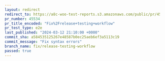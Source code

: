 ```yaml
---
layout: redirect
redirect_to: https://a8c-woo-test-reports.s3.amazonaws.com/public/pr/45534/e2e/index.html
pr_number: 45534
pr_title_encoded: "Fix%2Frelease+testing+workflow"
pr_test_type: e2e
last_published: "2024-03-12 21:10:00 +0000"
commit_sha: a584535125267e48587b0ec25aeb6ef3a5113c19
commit_message: "Fix syntax errors"
branch_name: fix/release-testing-workflow
passed: true
---
```

